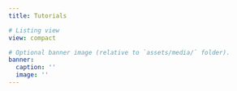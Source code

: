```yaml
---
title: Tutorials

# Listing view
view: compact

# Optional banner image (relative to `assets/media/` folder).
banner:
  caption: ''
  image: ''
---
```

